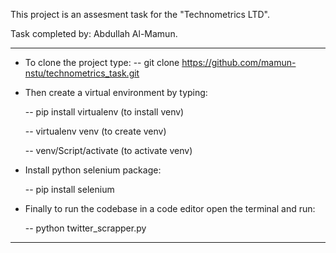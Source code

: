 This project is an assesment task for the "Technometrics LTD".

Task completed by:  Abdullah Al-Mamun.

************************************************

* To clone the project type:
    --  git clone https://github.com/mamun-nstu/technometrics_task.git
    
* Then create a virtual environment by typing:

    --   pip install virtualenv     (to install venv)
    
    --   virtualenv venv            (to create venv)
    
    --   venv/Script/activate       (to activate venv)
    
* Install python selenium package:

    --   pip install selenium
    
* Finally to run the codebase in a code editor open the terminal and run:

    --   python twitter_scrapper.py
    
*************************************************
